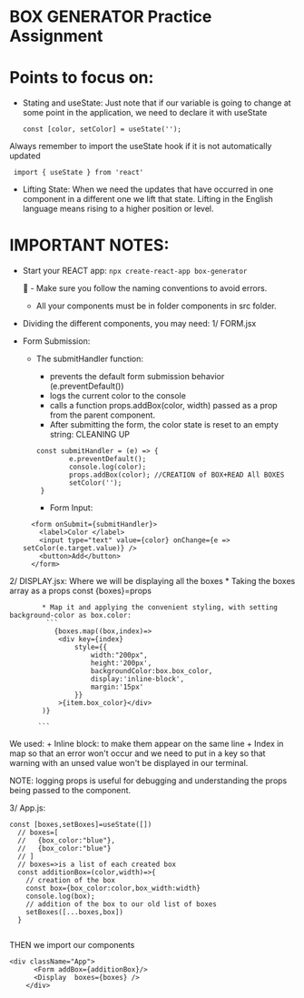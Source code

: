 # BOX GENERATOR Practice Assignment

# Points to focus on:
  - Stating and useState: Just note that if our variable is going to change at some point in the application, we need to declare it with useState

    ``` const [color, setColor] = useState(''); ```

Always remember to import the useState hook if it is not automatically updated

     import { useState } from 'react' 
    
  - Lifting State: When we need the updates that have occurred in one component in a different one we lift that state. Lifting in the English language means rising to a higher position or level.

# IMPORTANT NOTES:

   * Start your REACT app:
         ``` npx create-react-app box-generator ```

     📌 - Make sure you follow the naming conventions to avoid errors.
       - All your components must be in folder components in src folder.

   * Dividing the different components, you may need:
   1/ FORM.jsx
   * Form Submission:
      - The submitHandler function:
        + prevents the default form submission behavior (e.preventDefault())
        + logs the current color to the console
        + calls a function props.addBox(color, width) passed as a prop from the parent component.
        + After submitting the form, the color state is reset to an empty string: CLEANING UP
         ```
         const submitHandler = (e) => {
                 e.preventDefault();
                 console.log(color);
                 props.addBox(color); //CREATION of BOX+READ All BOXES
                 setColor('');
          }
         ```

		* Form Input:
      ```
        <form onSubmit={submitHandler}>
          <label>Color </label>
          <input type="text" value={color} onChange={e => setColor(e.target.value)} />
          <button>Add</button>
        </form>
       ```



2/ DISPLAY.jsx: Where we will be displaying all the boxes
         * Taking the boxes array as a props
             const {boxes}=props

		    * Map it and applying the convenient styling, with setting background-color as box.color:
             ```
               {boxes.map((box,index)=>
                <div key={index}
                    style={{
                        width:"200px",
                        height:'200px',
                        backgroundColor:box.box_color,
                        display:'inline-block',
                        margin:'15px'
                    }}
                >{item.box_color}</div>
            )}

           ```







We used:
                + Inline block: to make them appear on the same line
                + Index in map so that an error won't occur and we need to put in a key so that warning with an unsed value won't be displayed in our terminal.
                 

NOTE: logging props is useful for debugging and understanding the props being passed to the component.

3/ App.js:

````
const [boxes,setBoxes]=useState([])
  // boxes=[
  //   {box_color:"blue"},
  //   {box_color:"blue"}
  // ]
  // boxes=>is a list of each created box
  const additionBox=(color,width)=>{
    // creation of the box
    const box={box_color:color,box_width:width}
    console.log(box);
    // addition of the box to our old list of boxes
    setBoxes([...boxes,box])
  }


````


THEN we import our components

````
<div className="App">
      <Form addBox={additionBox}/>
      <Display  boxes={boxes} />
    </div>
````


    
